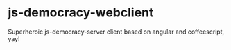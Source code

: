 js-democracy-webclient
======================

Superheroic js-democracy-server client based on angular and coffeescript, yay!
